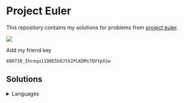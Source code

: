 # Project Euler

This repository contains my solutions for problems from [project
euler](https://projecteuler.net).

![](https://projecteuler.net/profile/zidhuss.png)

Add my friend key

<pre><code>880718_Ihcoqu11O0E5bOJtk2PLKDMs7QVYpXzw</code></pre>

## Solutions

<details>
<summary>Languages</summary>
<table>
  <thead>
    <tr class="header">
      <th align="center">Problem</th>
      <th align="center">C</th>
      <th align="center">C++</th>
      <th align="center">Python</th>
      <th align="center">Go</th>
      <th align="center">Java</th>
      <th align="center">C#</th>
      <th align="center">PHP</th>
      <th align="center">JavaScript</th>
      <th align="center">Rust</th>
      <th align="center">Ruby</th>
    </tr>
  </thead>
  <tbody>
    <tr class="odd">
      <td align="center">001</td>
      <td align="center">🔵</td>
      <td align="center">🔵</td>
      <td align="center">🔵</td>
      <td align="center">🔵</td>
      <td align="center">🔵</td>
      <td align="center">🔵</td>
      <td align="center">🔵</td>
      <td align="center">🔵</td>
      <td align="center">🔵</td>
      <td align="center">🔵</td>
    </tr>
    <tr class="even">
      <td align="center">002</td>
      <td align="center">🔵</td>
      <td align="center">🔵</td>
      <td align="center">🔵</td>
      <td align="center">🔵</td>
      <td align="center">🔵</td>
      <td align="center">🔵</td>
      <td align="center">🔵</td>
      <td align="center">🔵</td>
      <td align="center">🔵</td>
      <td align="center">🔵</td>
    </tr>
    <tr class="odd">
      <td align="center">003</td>
      <td align="center">🔵</td>
      <td align="center">🔵</td>
      <td align="center">🔵</td>
      <td align="center">🔵</td>
      <td align="center">🔵</td>
      <td align="center">🔵</td>
      <td align="center">🔵</td>
      <td align="center">🔵</td>
      <td align="center">🔵</td>
      <td align="center">🔴</td>
    </tr>
    <tr class="even">
      <td align="center">004</td>
      <td align="center">🔵</td>
      <td align="center">🔵</td>
      <td align="center">🔵</td>
      <td align="center">🔵</td>
      <td align="center">🔵</td>
      <td align="center">🔵</td>
      <td align="center">🔵</td>
      <td align="center">🔵</td>
      <td align="center">🔵</td>
      <td align="center">🔴</td>
    </tr>
    <tr class="odd">
      <td align="center">005</td>
      <td align="center">🔵</td>
      <td align="center">🔵</td>
      <td align="center">🔵</td>
      <td align="center">🔵</td>
      <td align="center">🔵</td>
      <td align="center">🔵</td>
      <td align="center">🔵</td>
      <td align="center">🔵</td>
      <td align="center">🔵</td>
      <td align="center">🔴</td>
    </tr>
    <tr class="even">
      <td align="center">006</td>
      <td align="center">🔵</td>
      <td align="center">🔵</td>
      <td align="center">🔵</td>
      <td align="center">🔵</td>
      <td align="center">🔵</td>
      <td align="center">🔵</td>
      <td align="center">🔵</td>
      <td align="center">🔵</td>
      <td align="center">🔵</td>
      <td align="center">🔴</td>
    </tr>
    <tr class="odd">
      <td align="center">007</td>
      <td align="center">🔵</td>
      <td align="center">🔵</td>
      <td align="center">🔵</td>
      <td align="center">🔵</td>
      <td align="center">🔵</td>
      <td align="center">🔵</td>
      <td align="center">🔵</td>
      <td align="center">🔵</td>
      <td align="center">🔴</td>
      <td align="center">🔴</td>
    </tr>
    <tr class="even">
      <td align="center">008</td>
      <td align="center">🔵</td>
      <td align="center">🔴</td>
      <td align="center">🔵</td>
      <td align="center">🔵</td>
      <td align="center">🔵</td>
      <td align="center">🔴</td>
      <td align="center">🔴</td>
      <td align="center">🔵</td>
      <td align="center">🔵</td>
      <td align="center">🔴</td>
    </tr>
    <tr class="odd">
      <td align="center">009</td>
      <td align="center">🔵</td>
      <td align="center">🔵</td>
      <td align="center">🔵</td>
      <td align="center">🔵</td>
      <td align="center">🔵</td>
      <td align="center">🔵</td>
      <td align="center">🔵</td>
      <td align="center">🔵</td>
      <td align="center">🔴</td>
      <td align="center">🔴</td>
    </tr>
    <tr class="even">
      <td align="center">010</td>
      <td align="center">🔵</td>
      <td align="center">🔵</td>
      <td align="center">🔵</td>
      <td align="center">🔵</td>
      <td align="center">🔵</td>
      <td align="center">🔵</td>
      <td align="center">🔵</td>
      <td align="center">🔵</td>
      <td align="center">🔴</td>
      <td align="center">🔴</td>
    </tr>
    <tr class="odd">
      <td align="center">011</td>
      <td align="center">🔴</td>
      <td align="center">🔴</td>
      <td align="center">🔴</td>
      <td align="center">🔵</td>
      <td align="center">🔴</td>
      <td align="center">🔴</td>
      <td align="center">🔴</td>
      <td align="center">🔴</td>
      <td align="center">🔴</td>
      <td align="center">🔴</td>
    </tr>
    <tr class="even">
      <td align="center">012</td>
      <td align="center">🔴</td>
      <td align="center">🔴</td>
      <td align="center">🔴</td>
      <td align="center">🔵</td>
      <td align="center">🔴</td>
      <td align="center">🔴</td>
      <td align="center">🔴</td>
      <td align="center">🔴</td>
      <td align="center">🔴</td>
      <td align="center">🔴</td>
    </tr>
    <tr class="odd">
      <td align="center">013</td>
      <td align="center">🔵</td>
      <td align="center">🔴</td>
      <td align="center">🔵</td>
      <td align="center">🔵</td>
      <td align="center">🔴</td>
      <td align="center">🔴</td>
      <td align="center">🔴</td>
      <td align="center">🔴</td>
      <td align="center">🔴</td>
      <td align="center">🔴</td>
    </tr>
    <tr class="even">
      <td align="center">014</td>
      <td align="center">🔴</td>
      <td align="center">🔴</td>
      <td align="center">🔴</td>
      <td align="center">🔵</td>
      <td align="center">🔴</td>
      <td align="center">🔴</td>
      <td align="center">🔴</td>
      <td align="center">🔴</td>
      <td align="center">🔴</td>
      <td align="center">🔴</td>
    </tr>
    <tr class="odd">
      <td align="center">015</td>
      <td align="center">🔵</td>
      <td align="center">🔵</td>
      <td align="center">🔵</td>
      <td align="center">🔵</td>
      <td align="center">🔵</td>
      <td align="center">🔵</td>
      <td align="center">🔴</td>
      <td align="center">🔵</td>
      <td align="center">🔵</td>
      <td align="center">🔴</td>
    </tr>
    <tr class="even">
      <td align="center">016</td>
      <td align="center">🔵</td>
      <td align="center">🔴</td>
      <td align="center">🔵</td>
      <td align="center">🔵</td>
      <td align="center">🔴</td>
      <td align="center">🔴</td>
      <td align="center">🔴</td>
      <td align="center">🔴</td>
      <td align="center">🔴</td>
      <td align="center">🔴</td>
    </tr>
    <tr class="odd">
      <td align="center">017</td>
      <td align="center">🔴</td>
      <td align="center">🔴</td>
      <td align="center">🔴</td>
      <td align="center">🔵</td>
      <td align="center">🔴</td>
      <td align="center">🔴</td>
      <td align="center">🔴</td>
      <td align="center">🔴</td>
      <td align="center">🔴</td>
      <td align="center">🔴</td>
    </tr>
    <tr class="even">
      <td align="center">018</td>
      <td align="center">🔴</td>
      <td align="center">🔴</td>
      <td align="center">🔴</td>
      <td align="center">🔵</td>
      <td align="center">🔴</td>
      <td align="center">🔴</td>
      <td align="center">🔴</td>
      <td align="center">🔴</td>
      <td align="center">🔴</td>
      <td align="center">🔴</td>
    </tr>
    <tr class="odd">
      <td align="center">019</td>
      <td align="center">🔵</td>
      <td align="center">🔴</td>
      <td align="center">🔵</td>
      <td align="center">🔵</td>
      <td align="center">🔴</td>
      <td align="center">🔴</td>
      <td align="center">🔴</td>
      <td align="center">🔴</td>
      <td align="center">🔴</td>
      <td align="center">🔴</td>
    </tr>
    <tr class="even">
      <td align="center">020</td>
      <td align="center">🔵</td>
      <td align="center">🔴</td>
      <td align="center">🔵</td>
      <td align="center">🔵</td>
      <td align="center">🔴</td>
      <td align="center">🔴</td>
      <td align="center">🔴</td>
      <td align="center">🔴</td>
      <td align="center">🔴</td>
      <td align="center">🔴</td>
    </tr>
    <tr class="odd">
      <td align="center">021</td>
      <td align="center">🔴</td>
      <td align="center">🔴</td>
      <td align="center">🔵</td>
      <td align="center">🔴</td>
      <td align="center">🔴</td>
      <td align="center">🔴</td>
      <td align="center">🔴</td>
      <td align="center">🔴</td>
      <td align="center">🔴</td>
      <td align="center">🔴</td>
    </tr>
    <tr class="even">
      <td align="center">022</td>
      <td align="center">🔵</td>
      <td align="center">🔴</td>
      <td align="center">🔴</td>
      <td align="center">🔵</td>
      <td align="center">🔴</td>
      <td align="center">🔴</td>
      <td align="center">🔴</td>
      <td align="center">🔵</td>
      <td align="center">🔴</td>
      <td align="center">🔴</td>
    </tr>
    <tr class="odd">
      <td align="center">023</td>
      <td align="center">🔴</td>
      <td align="center">🔴</td>
      <td align="center">🔵</td>
      <td align="center">🔴</td>
      <td align="center">🔴</td>
      <td align="center">🔴</td>
      <td align="center">🔴</td>
      <td align="center">🔴</td>
      <td align="center">🔴</td>
      <td align="center">🔴</td>
    </tr>
    <tr class="even">
      <td align="center">024</td>
      <td align="center">🔴</td>
      <td align="center">🔴</td>
      <td align="center">🔵</td>
      <td align="center">🔴</td>
      <td align="center">🔴</td>
      <td align="center">🔴</td>
      <td align="center">🔴</td>
      <td align="center">🔴</td>
      <td align="center">🔴</td>
      <td align="center">🔴</td>
    </tr>
    <tr class="odd">
      <td align="center">025</td>
      <td align="center">🔵</td>
      <td align="center">🔴</td>
      <td align="center">🔵</td>
      <td align="center">🔵</td>
      <td align="center">🔴</td>
      <td align="center">🔴</td>
      <td align="center">🔴</td>
      <td align="center">🔴</td>
      <td align="center">🔴</td>
      <td align="center">🔴</td>
    </tr>
    <tr class="even">
      <td align="center">028</td>
      <td align="center">🔵</td>
      <td align="center">🔵</td>
      <td align="center">🔵</td>
      <td align="center">🔵</td>
      <td align="center">🔵</td>
      <td align="center">🔵</td>
      <td align="center">🔵</td>
      <td align="center">🔵</td>
      <td align="center">🔵</td>
      <td align="center">🔴</td>
    </tr>
    <tr class="odd">
      <td align="center">029</td>
      <td align="center">🔵</td>
      <td align="center">🔴</td>
      <td align="center">🔵</td>
      <td align="center">🔵</td>
      <td align="center">🔴</td>
      <td align="center">🔴</td>
      <td align="center">🔴</td>
      <td align="center">🔴</td>
      <td align="center">🔴</td>
      <td align="center">🔴</td>
    </tr>
    <tr class="even">
      <td align="center">030</td>
      <td align="center">🔵</td>
      <td align="center">🔴</td>
      <td align="center">🔴</td>
      <td align="center">🔵</td>
      <td align="center">🔴</td>
      <td align="center">🔴</td>
      <td align="center">🔴</td>
      <td align="center">🔴</td>
      <td align="center">🔴</td>
      <td align="center">🔴</td>
    </tr>
    <tr class="odd">
      <td align="center">031</td>
      <td align="center">🔴</td>
      <td align="center">🔴</td>
      <td align="center">🔴</td>
      <td align="center">🔵</td>
      <td align="center">🔴</td>
      <td align="center">🔴</td>
      <td align="center">🔴</td>
      <td align="center">🔴</td>
      <td align="center">🔴</td>
      <td align="center">🔴</td>
    </tr>
    <tr class="even">
      <td align="center">034</td>
      <td align="center">🔵</td>
      <td align="center">🔴</td>
      <td align="center">🔴</td>
      <td align="center">🔵</td>
      <td align="center">🔴</td>
      <td align="center">🔴</td>
      <td align="center">🔴</td>
      <td align="center">🔴</td>
      <td align="center">🔴</td>
      <td align="center">🔴</td>
    </tr>
    <tr class="odd">
      <td align="center">036</td>
      <td align="center">🔴</td>
      <td align="center">🔴</td>
      <td align="center">🔵</td>
      <td align="center">🔵</td>
      <td align="center">🔴</td>
      <td align="center">🔴</td>
      <td align="center">🔴</td>
      <td align="center">🔴</td>
      <td align="center">🔴</td>
      <td align="center">🔴</td>
    </tr>
    <tr class="even">
      <td align="center">040</td>
      <td align="center">🔵</td>
      <td align="center">🔴</td>
      <td align="center">🔵</td>
      <td align="center">🔴</td>
      <td align="center">🔴</td>
      <td align="center">🔴</td>
      <td align="center">🔴</td>
      <td align="center">🔴</td>
      <td align="center">🔴</td>
      <td align="center">🔴</td>
    </tr>
    <tr class="odd">
      <td align="center">048</td>
      <td align="center">🔵</td>
      <td align="center">🔴</td>
      <td align="center">🔵</td>
      <td align="center">🔵</td>
      <td align="center">🔴</td>
      <td align="center">🔴</td>
      <td align="center">🔴</td>
      <td align="center">🔴</td>
      <td align="center">🔴</td>
      <td align="center">🔴</td>
    </tr>
    <tr class="even">
      <td align="center">052</td>
      <td align="center">🔴</td>
      <td align="center">🔴</td>
      <td align="center">🔵</td>
      <td align="center">🔵</td>
      <td align="center">🔴</td>
      <td align="center">🔴</td>
      <td align="center">🔴</td>
      <td align="center">🔴</td>
      <td align="center">🔴</td>
      <td align="center">🔴</td>
    </tr>
    <tr class="odd">
      <td align="center">056</td>
      <td align="center">🔵</td>
      <td align="center">🔴</td>
      <td align="center">🔵</td>
      <td align="center">🔵</td>
      <td align="center">🔴</td>
      <td align="center">🔴</td>
      <td align="center">🔴</td>
      <td align="center">🔴</td>
      <td align="center">🔴</td>
      <td align="center">🔴</td>
    </tr>
    <tr class="even">
      <td align="center">059</td>
      <td align="center">🔵</td>
      <td align="center">🔴</td>
      <td align="center">🔵</td>
      <td align="center">🔵</td>
      <td align="center">🔴</td>
      <td align="center">🔴</td>
      <td align="center">🔴</td>
      <td align="center">🔴</td>
      <td align="center">🔴</td>
      <td align="center">🔴</td>
    </tr>
    <tr class="odd">
      <td align="center">067</td>
      <td align="center">🔴</td>
      <td align="center">🔴</td>
      <td align="center">🔴</td>
      <td align="center">🔵</td>
      <td align="center">🔴</td>
      <td align="center">🔴</td>
      <td align="center">🔴</td>
      <td align="center">🔴</td>
      <td align="center">🔴</td>
      <td align="center">🔴</td>
    </tr>
    <tr class="even">
      <td align="center">092</td>
      <td align="center">🔵</td>
      <td align="center">🔴</td>
      <td align="center">🔴</td>
      <td align="center">🔵</td>
      <td align="center">🔴</td>
      <td align="center">🔴</td>
      <td align="center">🔴</td>
      <td align="center">🔴</td>
      <td align="center">🔴</td>
      <td align="center">🔴</td>
    </tr>
    <tr class="odd">
      <td align="center">145</td>
      <td align="center">🔵</td>
      <td align="center">🔴</td>
      <td align="center">🔴</td>
      <td align="center">🔵</td>
      <td align="center">🔴</td>
      <td align="center">🔴</td>
      <td align="center">🔴</td>
      <td align="center">🔴</td>
      <td align="center">🔵</td>
      <td align="center">🔴</td>
    </tr>
    <tr class="even">
      <td align="center">206</td>
      <td align="center">🔵</td>
      <td align="center">🔴</td>
      <td align="center">🔴</td>
      <td align="center">🔵</td>
      <td align="center">🔴</td>
      <td align="center">🔴</td>
      <td align="center">🔴</td>
      <td align="center">🔴</td>
      <td align="center">🔴</td>
      <td align="center">🔴</td>
    </tr>
  </tbody>
</table>
</details>
